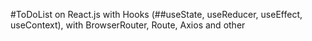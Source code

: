 #ToDoList on React.js with Hooks (##useState, useReducer, useEffect, useContext), with BrowserRouter, Route, Axios and other
